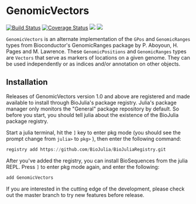 # GenomicVectors

[![Build Status](https://travis-ci.org/phaverty/GenomicVectors.jl.svg?branch=master)](https://travis-ci.org/phaverty/GenomicVectors.jl)
[![Coverage Status](https://codecov.io/github/phaverty/GenomicVectors.jl/coverage.svg?branch=master)](https://codecov.io/github/phaverty/GenomicVectors.jl?branch=master)
[![](https://img.shields.io/badge/docs-latest-blue.svg)](https://phaverty.github.io/GenomicVectors.jl/latest)
[![](https://img.shields.io/badge/docs-stable-blue.svg)](https://phaverty.github.io/GenomicVectors.jl/stable)

`GenomicVectors` is an alternate implementation of the `GPos` and `GenomicRanges` types from
Bioconductor's GenomicRanges package by P. Aboyoun, H. Pages and M. Lawrence. These `GenomicPositions` and
`GenomicRanges` types are `Vectors` that serve as markers of locations on a given genome. They can be used
independently or as indices and/or annotation on other objects.

## Installation

Releases of GenomicVectors version 1.0 and above are registered and made available
to install through BioJulia's package registry. Julia's package manager only
monitors the "General" package repository by default. So before you start, you
should tell julia about the existence of the BioJulia package registry.

Start a julia terminal, hit the `]` key to enter pkg mode (you should see the
prompt change from `julia>` to `pkg>` ), then enter the following command:

```julia
registry add https://github.com/BioJulia/BioJuliaRegistry.git
```

After you've added the registry, you can install BioSequences from the julia
REPL. Press `]` to enter pkg mode again, and enter the following:

```julia
add GenomicVectors
```

If you are interested in the cutting edge of the development, please check out
the master branch to try new features before release.
